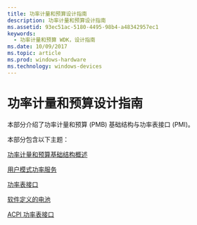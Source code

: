 ```yaml
---
title: 功率计量和预算设计指南
description: 功率计量和预算设计指南
ms.assetid: 93ec51ac-5180-4495-98b4-a48342957ec1
keywords:
  - 功率计量和预算 WDK，设计指南
ms.date: 10/09/2017
ms.topic: article
ms.prod: windows-hardware
ms.technology: windows-devices
---
```


# <a name="power-metering-and-budgeting-design-guide"></a>功率计量和预算设计指南


本部分介绍了功率计量和预算 (PMB) 基础结构与功率表接口 (PMI)。

本部分包含以下主题：

[功率计量和预算基础结构概述](overview-of-the-power-metering-and-budgeting-infrastructure.md)

[用户模式功率服务](user-mode-power-service.md)

[功率表接口](power-meter-interface.md)

[软件定义的电池](software-defined-batteries.md)

[ACPI 功率表接口](acpi-power-meter-interface.md)



 

 

 




